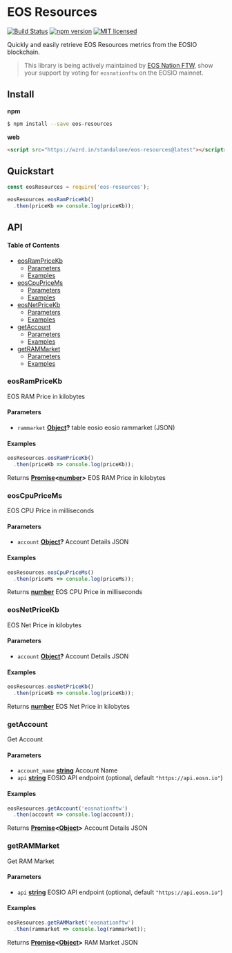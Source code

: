 # EOS Resources

[![Build Status](https://travis-ci.org/EOS-Nation/eos-resources.svg?branch=master)](https://travis-ci.org/EOS-Nation/eos-resources)
[![npm version](https://badge.fury.io/js/eos-resources.svg)](https://badge.fury.io/js/eos-resources)
[![MIT licensed](https://img.shields.io/badge/license-MIT-blue.svg)](https://raw.githubusercontent.com/EOS-Nation/eos-resources/master/LICENSE)

Quickly and easily retrieve EOS Resources metrics from the EOSIO blockchain.

> This library is being actively maintained by [EOS Nation FTW](https://eosnation.io), show your support by voting for `eosnationftw` on the EOSIO mainnet.

## Install

**npm**

```bash
$ npm install --save eos-resources
```

**web**

```html
<script src="https://wzrd.in/standalone/eos-resources@latest"></script>
```

## Quickstart

```javascript
const eosResources = require('eos-resources');

eosResources.eosRamPriceKb()
  .then(priceKb => console.log(priceKb));
```

## API

<!-- Generated by documentation.js. Update this documentation by updating the source code. -->

#### Table of Contents

-   [eosRamPriceKb](#eosrampricekb)
    -   [Parameters](#parameters)
    -   [Examples](#examples)
-   [eosCpuPriceMs](#eoscpupricems)
    -   [Parameters](#parameters-1)
    -   [Examples](#examples-1)
-   [eosNetPriceKb](#eosnetpricekb)
    -   [Parameters](#parameters-2)
    -   [Examples](#examples-2)
-   [getAccount](#getaccount)
    -   [Parameters](#parameters-3)
    -   [Examples](#examples-3)
-   [getRAMMarket](#getrammarket)
    -   [Parameters](#parameters-4)
    -   [Examples](#examples-4)

### eosRamPriceKb

EOS RAM Price in kilobytes

#### Parameters

-   `rammarket` **[Object](https://developer.mozilla.org/docs/Web/JavaScript/Reference/Global_Objects/Object)?** table eosio eosio rammarket (JSON)

#### Examples

```javascript
eosResources.eosRamPriceKb()
  .then(priceKb => console.log(priceKb));
```

Returns **[Promise](https://developer.mozilla.org/docs/Web/JavaScript/Reference/Global_Objects/Promise)&lt;[number](https://developer.mozilla.org/docs/Web/JavaScript/Reference/Global_Objects/Number)>** EOS RAM Price in kilobytes

### eosCpuPriceMs

EOS CPU Price in milliseconds

#### Parameters

-   `account` **[Object](https://developer.mozilla.org/docs/Web/JavaScript/Reference/Global_Objects/Object)?** Account Details JSON

#### Examples

```javascript
eosResources.eosCpuPriceMs()
  .then(priceMs => console.log(priceMs));
```

Returns **[number](https://developer.mozilla.org/docs/Web/JavaScript/Reference/Global_Objects/Number)** EOS CPU Price in milliseconds

### eosNetPriceKb

EOS Net Price in kilobytes

#### Parameters

-   `account` **[Object](https://developer.mozilla.org/docs/Web/JavaScript/Reference/Global_Objects/Object)?** Account Details JSON

#### Examples

```javascript
eosResources.eosNetPriceKb()
  .then(priceKb => console.log(priceKb));
```

Returns **[number](https://developer.mozilla.org/docs/Web/JavaScript/Reference/Global_Objects/Number)** EOS Net Price in kilobytes

### getAccount

Get Account

#### Parameters

-   `account_name` **[string](https://developer.mozilla.org/docs/Web/JavaScript/Reference/Global_Objects/String)** Account Name
-   `api` **[string](https://developer.mozilla.org/docs/Web/JavaScript/Reference/Global_Objects/String)** EOSIO API endpoint (optional, default `"https://api.eosn.io"`)

#### Examples

```javascript
eosResources.getAccount('eosnationftw')
  .then(account => console.log(account));
```

Returns **[Promise](https://developer.mozilla.org/docs/Web/JavaScript/Reference/Global_Objects/Promise)&lt;[Object](https://developer.mozilla.org/docs/Web/JavaScript/Reference/Global_Objects/Object)>** Account Details JSON

### getRAMMarket

Get RAM Market

#### Parameters

-   `api` **[string](https://developer.mozilla.org/docs/Web/JavaScript/Reference/Global_Objects/String)** EOSIO API endpoint (optional, default `"https://api.eosn.io"`)

#### Examples

```javascript
eosResources.getRAMMarket('eosnationftw')
  .then(rammarket => console.log(rammarket));
```

Returns **[Promise](https://developer.mozilla.org/docs/Web/JavaScript/Reference/Global_Objects/Promise)&lt;[Object](https://developer.mozilla.org/docs/Web/JavaScript/Reference/Global_Objects/Object)>** RAM Market JSON
